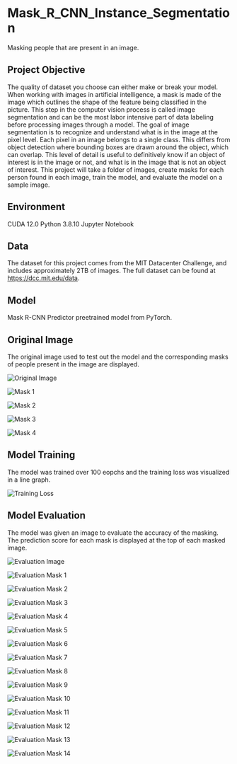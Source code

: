 # Mask_R_CNN_Instance_Segmentation
Masking people that are present in an image.

## Project Objective
The quality of dataset you choose can either make or break your model. When working with images in artificial intelligence, a mask is made of the image which outlines the shape of the feature being classified in the picture. This step in the computer vision process is called image segmentation and can be the most labor intensive part of data labeling before processing images through a model.  The goal of image segmentation is to recognize and understand what is in the image at the pixel level. Each pixel in an image belongs to a single class. This differs from object detection where bounding boxes are drawn around the object, which can overlap. This level of detail is useful to definitively know if an object of interest is in the image or not, and what is in the image that is not an object of interest. This project will take a folder of images, create masks for each person found in each image, train the model, and evaluate the model on a sample image. 

## Environment
CUDA 12.0
Python 3.8.10
Jupyter Notebook

## Data
The dataset for this project comes from the MIT Datacenter Challenge, and includes approximately 2TB of images. The full dataset can be found at https://dcc.mit.edu/data.

## Model
Mask R-CNN Predictor preetrained model from PyTorch. 

## Original Image 
The original image used to test out the model and the corresponding masks of people present in the image are displayed. 

![Original Image](Sample_Image.png)

![Mask 1](Mask_1.png)

![Mask 2](Mask_2.png)

![Mask 3](Mask_3.png)

![Mask 4](Mask_4.png)

## Model Training
The model was trained over 100 eopchs and the training loss was visualized in a line graph. 

![Training Loss](Training_loss.png)

## Model Evaluation
The model was given an image to evaluate the accuracy of the masking. The prediction score for each mask is displayed at the top of each masked image. 

![Evaluation Image](Eval_image.png)

![Evaluation Mask 1](Eval_mask1.png)

![Evaluation Mask 2](Eval_mask2.png)

![Evaluation Mask 3](Eval_mask3.png)

![Evaluation Mask 4](Eval_mask4.png)

![Evaluation Mask 5](Eval_mask5.png)

![Evaluation Mask 6](Eval_mask6.png)

![Evaluation Mask 7](Eval_mask7.png)

![Evaluation Mask 8](Eval_mask8.png)

![Evaluation Mask 9](Eval_mask9.png)

![Evaluation Mask 10](Eval_mask10.png)

![Evaluation Mask 11](Eval_mask11.png)

![Evaluation Mask 12](Eval_mask12.png)

![Evaluation Mask 13](Eval_mask13.png)

![Evaluation Mask 14](Eval_mask14.png)
